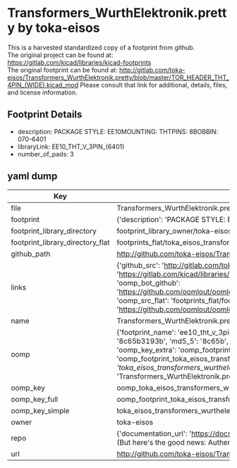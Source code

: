 # Transformers_WurthElektronik.pretty by toka-eisos  
This is a harvested standardized copy of a footprint from github.  
The original project can be found at:  
https://gitlab.com/kicad/libraries/kicad-footprints  
The original footprint can be found at:
http://gitlab.com/toka-eisos/Transformers_WurthElektronik.pretty/blob/master/TOR_HEADER_THT_4PIN_(WIDE).kicad_mod
Please consult that link for additional, details, files, and license information.  
## Footprint Details
* description: PACKAGE STYLE: EE10MOUNTING: THTPINS: 8BOBBIN: 070-6401  
* libraryLink: EE10_THT_V_3PIN_(6401)  
* number_of_pads: 3  
## yaml dump  
| Key | Value |  
| --- | --- |  
| file | Transformers_WurthElektronik.pretty/EE10_THT_V_3PIN_(6401).kicad_mod |  
| footprint | {'description': 'PACKAGE STYLE: EE10MOUNTING: THTPINS: 8BOBBIN: 070-6401', 'libraryLink': 'EE10_THT_V_3PIN_(6401)', 'number_of_pads': 3} |  
| footprint_library_directory | footprint_library_owner/toka-eisos_Transformers_WurthElektronik.pretty |  
| footprint_library_directory_flat | footprints_flat/toka_eisos_transformers_wurthelektronik_ee10_tht_v_3pin_(6401)/working |  
| github_path | http://github.com/toka-eisos/Transformers_WurthElektronik.pretty/blob/master/EE10_THT_V_3PIN_(6401).kicad_mod |  
| links | {'github_src': 'http://gitlab.com/toka-eisos/Transformers_WurthElektronik.pretty/blob/master/TOR_HEADER_THT_4PIN_(WIDE).kicad_mod', 'github_src_repo': 'https://gitlab.com/kicad/libraries/kicad-footprints', 'oomp_bot': 'footprints/toka_eisos_transformers_wurthelektronik_ee10_tht_v_3pin_(6401)/working', 'oomp_bot_github': 'https://github.com/oomlout/oomlout_oomp_footprint_bot/tree/main/footprints/toka_eisos_transformers_wurthelektronik_ee10_tht_v_3pin_(6401)/working', 'oomp_src_flat': 'footprints_flat/footprints_flat/toka_eisos_transformers_wurthelektronik_ee10_tht_v_3pin_(6401)/working', 'oomp_src_flat_github': 'https://github.com/oomlout/oomlout_oomp_footprint_src/tree/main/footprints_flat/toka_eisos_transformers_wurthelektronik_ee10_tht_v_3pin_(6401)/working'} |  
| name | Transformers_WurthElektronik.pretty |  
| oomp | {'footprint_name': 'ee10_tht_v_3pin_(6401)', 'library_name': 'transformers_wurthelektronik', 'md5': '8c65b3193b4972fb1936c344d8b42621', 'md5_10': '8c65b3193b', 'md5_5': '8c65b', 'md5_6': '8c65b3', 'oomp_key': 'oomp_toka_eisos_transformers_wurthelektronik_ee10_tht_v_3pin_(6401)', 'oomp_key_extra': 'oomp_footprint_toka_eisos_transformers_wurthelektronik_ee10_tht_v_3pin_(6401)', 'oomp_key_full': 'oomp_footprint_toka_eisos_transformers_wurthelektronik_ee10_tht_v_3pin_(6401)_8c65b3', 'oomp_key_simple': 'toka_eisos_transformers_wurthelektronik_ee10_tht_v_3pin_(6401)', 'original_filename': 'Transformers_WurthElektronik.pretty/EE10_THT_V_3PIN_(6401).kicad_mod', 'owner_name': 'toka_eisos'} |  
| oomp_key | oomp_toka_eisos_transformers_wurthelektronik_ee10_tht_v_3pin_(6401) |  
| oomp_key_full | oomp_footprint_toka_eisos_transformers_wurthelektronik_ee10_tht_v_3pin_(6401) |  
| oomp_key_simple | toka_eisos_transformers_wurthelektronik_ee10_tht_v_3pin_(6401) |  
| owner | toka-eisos |  
| repo | {'documentation_url': 'https://docs.github.com/rest/overview/resources-in-the-rest-api#rate-limiting', 'message': "API rate limit exceeded for 84.66.173.59. (But here's the good news: Authenticated requests get a higher rate limit. Check out the documentation for more details.)"} |  
| url | http://github.com/toka-eisos/Transformers_WurthElektronik.pretty |  

